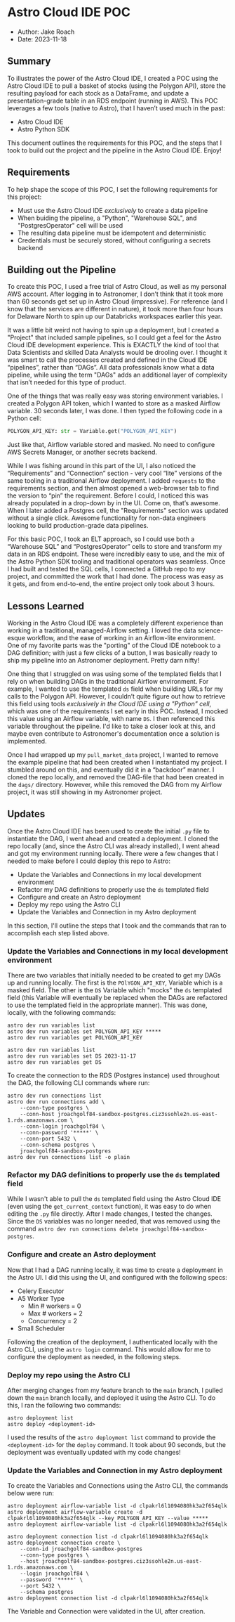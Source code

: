 # Astro Cloud IDE POC

- Author: Jake Roach
- Date: 2023-11-18


## Summary

To illustrates the power of the Astro Cloud IDE, I created a POC using the Astro Cloud IDE to pull a basket of stocks 
 (using the Polygon API), store the resulting payload for each stock as a DataFrame, and update a presentation-grade
 table in an RDS endpoint (running in AWS). This POC leverages a few tools (native to Astro), that I haven’t used much 
 in the past:

- Astro Cloud IDE
- Astro Python SDK

This document outlines the requirements for this POC, and the steps that I took to build out the project and the 
 pipeline in the Astro Cloud IDE. Enjoy!

## Requirements
To help shape the scope of this POC, I set the following requirements for this project:

- Must use the Astro Cloud IDE *exclusively* to create a data pipeline
- When buiding the pipeline, a "Python", "Warehouse SQL", and "PostgresOperator" cell will be used 
- The resulting data pipeline must be idempotent and deterministic
- Credentials must be securely stored, without configuring a secrets backend

## Building out the Pipeline

To create this POC, I used a free trial of Astro Cloud, as well as my personal AWS account. After logging in to 
 Astronomer, I don’t think that it took more than 60 seconds get set up in Astro Cloud (impressive). For reference (and
 I know that the services are different in nature), it took more than four hours for Delaware North to spin up our
 Databricks workspaces earlier this year.

It was a little bit weird not having to spin up a deployment, but I created a "Project" that included sample pipelines, 
 so I could get a feel for the Astro Cloud IDE development experience. This is EXACTLY the kind of tool that Data 
 Scientists and skilled Data Analysts would be drooling over. I thought it was smart to call the processes created and 
 defined in the Cloud IDE “pipelines”, rather than “DAGs”. All data professionals know what a data pipeline, while using
 the term "DAGs" adds an additional layer of complexity that isn’t needed for this type of product.

One of the things that was really easy was storing environment variables. I created a Polygon API token, which I wanted 
 to store as a masked Airflow variable. 30 seconds later, I was done. I then typed the following code in a Python cell:

```python
POLYGON_API_KEY: str = Variable.get("POLYGON_API_KEY")
```

Just like that, Airflow variable stored and masked. No need to configure AWS Secrets Manager, or another secrets 
 backend.

While I was fishing around in this part of the UI, I also noticed the “Requirements” and “Connection” section - very 
 cool “lite” versions of the same tooling in a traditional Airflow deployment. I added `requests` to the requirements 
 section, and then almost opened a web-browser tab to find the version to “pin” the requirement. Before I could, I 
 noticed this was already populated in a drop-down by in the UI. Come on, that’s awesome. When I later added a Postgres 
 cell, the "Requirements" section was updated without a single click. Awesome functionality for non-data engineers 
 looking to build production-grade data pipelines.

For this basic POC, I took an ELT approach, so I could use both a “Warehouse SQL” and “PostgresOperator” cells to store 
 and transform my data in an RDS endpoint. These were incredibly easy to use, and the mix of the Astro Python SDK
 tooling and traditional operators was seamless. Once I had built and tested the SQL cells, I connected a GitHub repo to
 my project, and committed the work that I had done. The process was easy as it gets, and from end-to-end, the entire
 project only took about 3 hours.

## Lessons Learned

Working in the Astro Cloud IDE was a completely different experience than working in a traditional, managed-Airflow
 setting. I loved the data science-esque workflow, and the ease of working in an Airflow-lite environment. One of my
 favorite parts was the "porting" of the Cloud IDE notebook to a DAG definition; with just a few clicks of a button, I
 was basically ready to ship my pipeline into an Astronomer deployment. Pretty darn nifty!

One thing that I struggled on was using some of the templated fields that I rely on when building DAGs in the
 traditional Airflow environment. For example, I wanted to use the templated `ds` field when building URLs for my calls 
 to the Polygon API. However, I couldn’t quite figure out how to retrieve this field using tools *exclusively in the
 Cloud IDE using a "Python" cell*, which was one of the requirements I set early in this POC. Instead, I mocked this
 value using an Airflow variable, with name `DS`. I then referenced this variable throughout the pipeline. I'd like to
 take a closer look at this, and maybe even contribute to Astronomer's documentation once a solution is implemented.

Once I had wrapped up my `pull_market_data` project, I wanted to remove the example pipeline that had been created when
 I instantiated my project. I stumbled around on this, and eventually did it in a “backdoor” manner. I cloned the repo
 locally, and removed the DAG-file that had been created in the `dags/` directory. However, while this removed the DAG
 from my Airflow project, it was still showing in my Astronomer project.

## Updates

Once the Astro Cloud IDE has been used to create the initial `.py` file to instantiate the DAG, I went ahead and created
 a deployment. I cloned the repo locally (and, since the Astro CLI was already installed), I went ahead and got my
 environment running locally. There were a few changes that I needed to make before I could deploy this repo to Astro:

- Update the Variables and Connections in my local development environment
- Refactor my DAG definitions to properly use the `ds` templated field
- Configure and create an Astro deployment
- Deploy my repo using the Astro CLI
- Update the Variables and Connection in my Astro deployment

In this section, I'll outline the steps that I took and the commands that ran to accomplish each step listed above.

### Update the Variables and Connections in my local development environment
There are two variables that initially needed to be created to get my DAGs up and running locally. The first is the
 `POlYGON_API_KEY`, Variable which is a masked field. The other is the `DS` Variable which "mocks" the `ds` templated
 field (this Variable will eventually be replaced when the DAGs are refactored to use the templated field in the
 appropriate manner). This was done, locally, with the following commands:

```commandline
astro dev run variables list
astro dev run variables set POLYGON_API_KEY *****
astro dev run variables get POLYGON_API_KEY
```

```commandline
astro dev run variables list
astro dev run variables set DS 2023-11-17
astro dev run variables get DS
```

To create the connection to the RDS (Postgres instance) used throughout the DAG, the following CLI commands where run:

```commandline
astro dev run connections list
astro dev run connections add \
    --conn-type postgres \
    --conn-host jroachgolf84-sandbox-postgres.ciz3ssohle2n.us-east-1.rds.amazonaws.com \
    --conn-login jroachgolf84 \
    --conn-password '*****' \
    --conn-port 5432 \
    --conn-schema postgres \
    jroachgolf84-sandbox-postgres
astro dev run connections list -o plain
```

### Refactor my DAG definitions to properly use the `ds` templated field
While I wasn't able to pull the `ds` templated field using the Astro Cloud IDE (even using the `get_current_context` 
 function), it was easy to do when editing the `.py` file directly. After I made changes, I tested the changes. Since
 the `DS` variables was no longer needed, that was removed using the command 
 `astro dev run connections delete jroachgolf84-sandbox-postgres`.

### Configure and create an Astro deployment
Now that I had a DAG running locally, it was time to create a deployment in the Astro UI. I did this using the UI, and
 configured with the following specs:

- Celery Executor
- A5 Worker Type
  - Min # workers = 0
  - Max # workers = 2
  - Concurrency = 2
- Small Scheduler

Following the creation of the deployment, I authenticated locally with the Astro CLI, using the `astro login` command. 
 This would allow for me to configure the deployment as needed, in the following steps.

### Deploy my repo using the Astro CLI
After merging changes from my feature branch to the `main` branch, I pulled down the `main` branch locally, and deployed
 it using the Astro CLI. To do this, I ran the following two commands:

```commandline
astro deployment list
astro deploy <deployment-id>
```

I used the results of the `astro deployment list` command to provide the `<deployment-id>` for the `deploy` command. It
 took about 90 seconds, but the deployment was eventually updated with my code changes!

### Update the Variables and Connection in my Astro deployment
To create the Variables and Connections using the Astro CLI, the commands below were run:

```commandline
astro deployment airflow-variable list -d clpakrl6l1094080hk3a2f654qlk
astro deployment airflow-variable create -d clpakrl6l1094080hk3a2f654qlk --key POLYGON_API_KEY --value *****
astro deployment airflow-variable list -d clpakrl6l1094080hk3a2f654qlk
```

```commandline
astro deployment connection list -d clpakrl6l1094080hk3a2f654qlk
astro deployment connection create \
    --conn-id jroachgolf84-sandbox-postgres
    --conn-type postgres \
    --host jroachgolf84-sandbox-postgres.ciz3ssohle2n.us-east-1.rds.amazonaws.com \
    --login jroachgolf84 \
    --password '*****' \
    --port 5432 \
    --schema postgres
astro deployment connection list -d clpakrl6l1094080hk3a2f654qlk
```

The Variable and Connection were validated in the UI, after creation.
